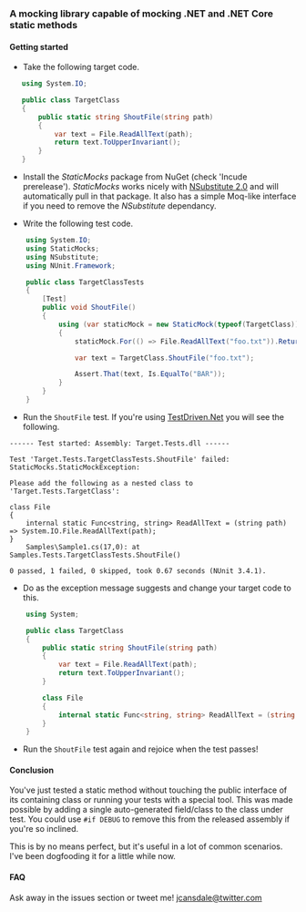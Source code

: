 ### A mocking library capable of mocking .NET and .NET Core static methods 

#### Getting started

* Take the following target code.

 ```c#
    using System.IO;

    public class TargetClass
    {
        public static string ShoutFile(string path)
        {
            var text = File.ReadAllText(path);
            return text.ToUpperInvariant();
        }
    }
 ```

* Install the *StaticMocks* package from NuGet (check 'Incude prerelease'). *StaticMocks* works nicely with [NSubstitute 2.0](http://nsubstitute.github.io/) and will automatically pull in that package. It also has a simple Moq-like interface if you need to remove the *NSubstitute* dependancy.

* Write the following test code.

```c#
    using System.IO;
    using StaticMocks;
    using NSubstitute;
    using NUnit.Framework;

    public class TargetClassTests
    {
        [Test]
        public void ShoutFile()
        {
            using (var staticMock = new StaticMock(typeof(TargetClass)))
            {
                staticMock.For(() => File.ReadAllText("foo.txt")).Returns("bar");

                var text = TargetClass.ShoutFile("foo.txt");

                Assert.That(text, Is.EqualTo("BAR"));
            }
        }
    }
```

* Run the `ShoutFile` test. If you're using [TestDriven.Net](http://testdriven.net) you will see the following.

```
------ Test started: Assembly: Target.Tests.dll ------

Test 'Target.Tests.TargetClassTests.ShoutFile' failed: StaticMocks.StaticMockException:

Please add the following as a nested class to 'Target.Tests.TargetClass':

class File
{
    internal static Func<string, string> ReadAllText = (string path) => System.IO.File.ReadAllText(path);
}
	Samples\Sample1.cs(17,0): at Samples.Tests.TargetClassTests.ShoutFile()

0 passed, 1 failed, 0 skipped, took 0.67 seconds (NUnit 3.4.1).
```

* Do as the exception message suggests and change your target code to this.

```c#
    using System;

    public class TargetClass
    {
        public static string ShoutFile(string path)
        {
            var text = File.ReadAllText(path);
            return text.ToUpperInvariant();
        }

        class File
        {
            internal static Func<string, string> ReadAllText = (string path) => System.IO.File.ReadAllText(path);
        }
    }
```

* Run the `ShoutFile` test again and rejoice when the test passes!

#### Conclusion

You've just tested a static method without touching the public interface of
its containing class or running your tests with a special tool. This was made
possible by adding a single auto-generated field/class to the class under test.
You could use `#if DEBUG` to remove this from the released assembly if you're
so inclined.

This is by no means perfect, but it's useful in a lot of common scenarios.
I've been dogfooding it for a little while now.

#### FAQ

Ask away in the issues section or tweet me! [jcansdale@twitter.com](https://twitter.com/jcansdale)
